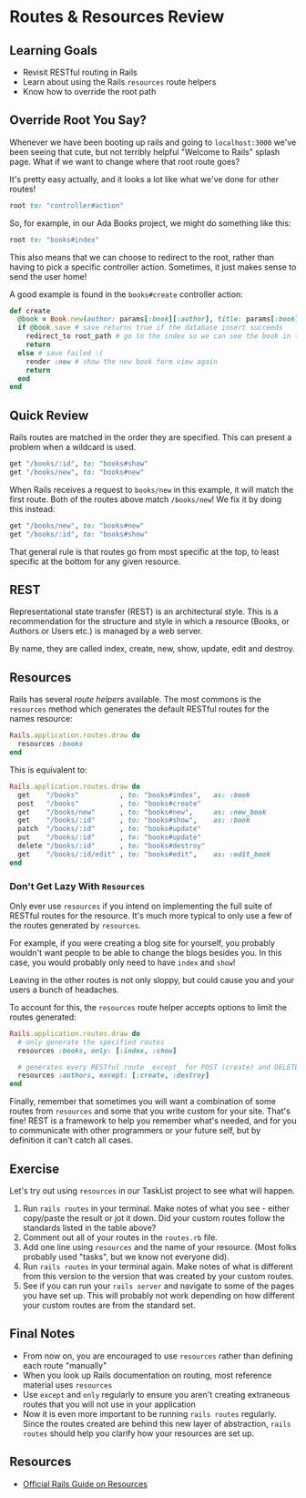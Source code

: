 # Routes & Resources Review
## Learning Goals
- Revisit RESTful routing in Rails
- Learn about using the Rails `resources` route helpers
- Know how to override the root path

## Override Root You Say?

Whenever we have been booting up rails and going to `localhost:3000` we've been seeing that cute, but not terribly helpful "Welcome to Rails" splash page. What if we want to change where that root route goes?

It's pretty easy actually, and it looks a lot like what we've done for other routes!

```ruby
root to: "controller#action"
```

So, for example, in our Ada Books project, we might do something like this:

```ruby
root to: "books#index"
```

This also means that we can choose to redirect to the root, rather than having to pick a specific controller action. Sometimes, it just makes sense to send the user home!

A good example is found in the `books#create` controller action:

```ruby
def create
  @book = Book.new(author: params[:book][:author], title: params[:book][:title], params[:description]) #instantiate a new book
  if @book.save # save returns true if the database insert succeeds
    redirect_to root_path # go to the index so we can see the book in the list
    return
  else # save failed :(
    render :new # show the new book form view again
    return
  end
end
```

## Quick Review
Rails routes are matched in the order they are specified. This can present a problem when a wildcard is used.

```ruby
get "/books/:id", to: "books#show"
get "/books/new", to: "books#new"
```

When Rails receives a request to `books/new` in this example, it will match the first route. Both of the routes above match `/books/new`! We fix it by doing this instead:

```ruby
get "/books/new", to: "books#new"
get "/books/:id", to: "books#show"
```

That general rule is that routes go from most specific at the top, to least specific at the bottom for any given resource.

## REST
Representational state transfer (REST) is an architectural style. This is a recommendation for the structure and style in which a resource (Books, or Authors or Users etc.) is managed by a web server.

By name, they are called index, create, new, show, update, edit and destroy.

## Resources
Rails has several _route helpers_ available. The most commons is the `resources` method which generates the default RESTful routes for the names resource:

```ruby
Rails.application.routes.draw do
  resources :books
end
```

This is equivalent to:

```ruby
Rails.application.routes.draw do
  get    "/books"          , to: "books#index",   as: :book
  post   "/books"          , to: "books#create"
  get    "/books/new"      , to: "books#new",     as: :new_book
  get    "/books/:id"      , to: "books#show",    as: :book
  patch  "/books/:id"      , to: "books#update"
  put    "/books/:id"      , to: "books#update"
  delete "/books/:id"      , to: "books#destroy"
  get    "/books/:id/edit" , to: "books#edit",    as: :edit_book
end
```

### Don't Get Lazy With `Resources`
Only ever use `resources` if you intend on implementing the full suite of RESTful routes for the resource. It's much more typical to only use a few of the routes generated by `resources`. 

For example, if you were creating a blog site for yourself, you probably wouldn't want people to be able to change the blogs besides you. In this case, you would probably only need to have `index` and `show`! 

Leaving in the other routes is not only sloppy, but could cause you and your users a bunch of headaches.

To account for this, the `resources` route helper accepts options to limit the routes generated:

```ruby
Rails.application.routes.draw do
  # only generate the specified routes
  resources :books, only: [:index, :show]

  # generates every RESTful route _except_ for POST (create) and DELETE (destroy)
  resources :authors, except: [:create, :destroy]
end
```

Finally, remember that sometimes you will want a combination of some routes from `resources` and some that you write custom for your site. That's fine! REST is a framework to help you remember what's needed, and for you to communicate with other programmers or your future self, but by definition it can't catch all cases.

## Exercise
Let's try out using `resources` in our TaskList project to see what will happen.

1. Run `rails routes` in your terminal. Make notes of what you see - either copy/paste the result or jot it down. Did your custom routes follow the standards listed in the table above?
1. Comment out all of your routes in the `routes.rb` file.
1. Add one line using `resources` and the name of your resource. (Most folks probably used "tasks", but we know not everyone did).
1. Run `rails routes` in your terminal again. Make notes of what is different from this version to the version that was created by your custom routes.
1. See if you can run your `rails server` and navigate to some of the pages you have set up. This will probably not work depending on how different your custom routes are from the standard set.

## Final Notes
- From now on, you are encouraged to use `resources` rather than defining each route "manually"
- When you look up Rails documentation on routing, most reference material uses `resources`
- Use `except` and `only` regularly to ensure you aren't creating extraneous routes that you will not use in your application
- Now it is even more important to be running `rails routes` regularly. Since the routes created are behind this new layer of abstraction, `rails routes` should help you clarify how your resources are set up.

## Resources
- [Official Rails Guide on Resources](http://guides.rubyonrails.org/routing.html#singular-resources)